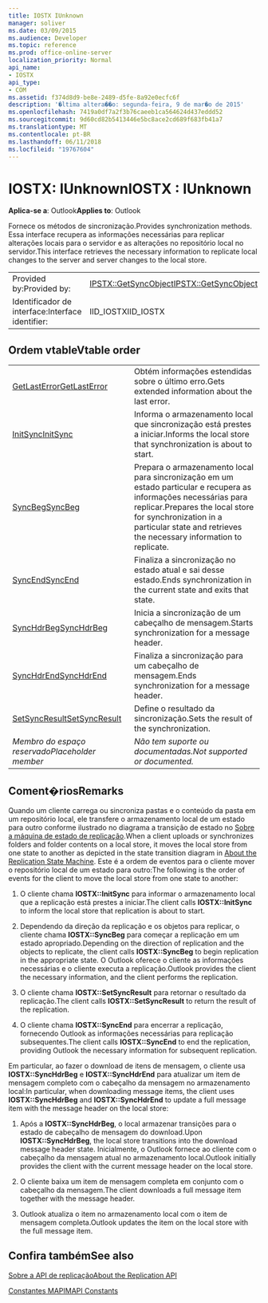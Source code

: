 ```yaml
---
title: IOSTX IUnknown
manager: soliver
ms.date: 03/09/2015
ms.audience: Developer
ms.topic: reference
ms.prod: office-online-server
localization_priority: Normal
api_name:
- IOSTX
api_type:
- COM
ms.assetid: f374d8d9-be8e-2489-d5fe-8a92e0ecfc6f
description: '�ltima altera��o: segunda-feira, 9 de mar�o de 2015'
ms.openlocfilehash: 7419a0df7a2f3b76caeeb1ca564624d437eddd52
ms.sourcegitcommit: 9d60cd82b5413446e5bc8ace2cd689f683fb41a7
ms.translationtype: MT
ms.contentlocale: pt-BR
ms.lasthandoff: 06/11/2018
ms.locfileid: "19767604"
---
```

# <a name="iostx--iunknown"></a><span data-ttu-id="4425f-103">IOSTX: IUnknown</span><span class="sxs-lookup"><span data-stu-id="4425f-103">IOSTX : IUnknown</span></span>

  
  
<span data-ttu-id="4425f-104">**Aplica-se a**: Outlook</span><span class="sxs-lookup"><span data-stu-id="4425f-104">**Applies to**: Outlook</span></span> 
  
<span data-ttu-id="4425f-105">Fornece os métodos de sincronização.</span><span class="sxs-lookup"><span data-stu-id="4425f-105">Provides synchronization methods.</span></span> <span data-ttu-id="4425f-106">Essa interface recupera as informações necessárias para replicar alterações locais para o servidor e as alterações no repositório local no servidor.</span><span class="sxs-lookup"><span data-stu-id="4425f-106">This interface retrieves the necessary information to replicate local changes to the server and server changes to the local store.</span></span>
  
|||
|:-----|:-----|
|<span data-ttu-id="4425f-107">Provided by:</span><span class="sxs-lookup"><span data-stu-id="4425f-107">Provided by:</span></span>  <br/> |[<span data-ttu-id="4425f-108">IPSTX::GetSyncObject</span><span class="sxs-lookup"><span data-stu-id="4425f-108">IPSTX::GetSyncObject</span></span>](iostx-setsyncresult.md) <br/> |
|<span data-ttu-id="4425f-109">Identificador de interface:</span><span class="sxs-lookup"><span data-stu-id="4425f-109">Interface identifier:</span></span>  <br/> |<span data-ttu-id="4425f-110">IID_IOSTX</span><span class="sxs-lookup"><span data-stu-id="4425f-110">IID_IOSTX</span></span>  <br/> |
   
## <a name="vtable-order"></a><span data-ttu-id="4425f-111">Ordem vtable</span><span class="sxs-lookup"><span data-stu-id="4425f-111">Vtable order</span></span>

|||
|:-----|:-----|
|[<span data-ttu-id="4425f-112">GetLastError</span><span class="sxs-lookup"><span data-stu-id="4425f-112">GetLastError</span></span>](iostx-getlasterror.md) <br/> |<span data-ttu-id="4425f-113">Obtém informações estendidas sobre o último erro.</span><span class="sxs-lookup"><span data-stu-id="4425f-113">Gets extended information about the last error.</span></span>  <br/> |
|[<span data-ttu-id="4425f-114">InitSync</span><span class="sxs-lookup"><span data-stu-id="4425f-114">InitSync</span></span>](iostx-initsync.md) <br/> |<span data-ttu-id="4425f-115">Informa o armazenamento local que sincronização está prestes a iniciar.</span><span class="sxs-lookup"><span data-stu-id="4425f-115">Informs the local store that synchronization is about to start.</span></span>  <br/> |
|[<span data-ttu-id="4425f-116">SyncBeg</span><span class="sxs-lookup"><span data-stu-id="4425f-116">SyncBeg</span></span>](iostx-syncbeg.md) <br/> |<span data-ttu-id="4425f-117">Prepara o armazenamento local para sincronização em um estado particular e recupera as informações necessárias para replicar.</span><span class="sxs-lookup"><span data-stu-id="4425f-117">Prepares the local store for synchronization in a particular state and retrieves the necessary information to replicate.</span></span>  <br/> |
|[<span data-ttu-id="4425f-118">SyncEnd</span><span class="sxs-lookup"><span data-stu-id="4425f-118">SyncEnd</span></span>](iostx-syncend.md) <br/> |<span data-ttu-id="4425f-119">Finaliza a sincronização no estado atual e sai desse estado.</span><span class="sxs-lookup"><span data-stu-id="4425f-119">Ends synchronization in the current state and exits that state.</span></span>  <br/> |
|[<span data-ttu-id="4425f-120">SyncHdrBeg</span><span class="sxs-lookup"><span data-stu-id="4425f-120">SyncHdrBeg</span></span>](iostx-synchdrbeg.md) <br/> |<span data-ttu-id="4425f-121">Inicia a sincronização de um cabeçalho de mensagem.</span><span class="sxs-lookup"><span data-stu-id="4425f-121">Starts synchronization for a message header.</span></span>  <br/> |
|[<span data-ttu-id="4425f-122">SyncHdrEnd</span><span class="sxs-lookup"><span data-stu-id="4425f-122">SyncHdrEnd</span></span>](iostx-synchdrend.md) <br/> |<span data-ttu-id="4425f-123">Finaliza a sincronização para um cabeçalho de mensagem.</span><span class="sxs-lookup"><span data-stu-id="4425f-123">Ends synchronization for a message header.</span></span>  <br/> |
|[<span data-ttu-id="4425f-124">SetSyncResult</span><span class="sxs-lookup"><span data-stu-id="4425f-124">SetSyncResult</span></span>](iostx-setsyncresult.md) <br/> |<span data-ttu-id="4425f-125">Define o resultado da sincronização.</span><span class="sxs-lookup"><span data-stu-id="4425f-125">Sets the result of the synchronization.</span></span>  <br/> |
| <span data-ttu-id="4425f-126">*Membro do espaço reservado*</span><span class="sxs-lookup"><span data-stu-id="4425f-126">*Placeholder member*</span></span>  <br/> | <span data-ttu-id="4425f-127">*Não tem suporte ou documentadas.*</span><span class="sxs-lookup"><span data-stu-id="4425f-127">*Not supported or documented.*</span></span>  <br/> |
   
## <a name="remarks"></a><span data-ttu-id="4425f-128">Coment�rios</span><span class="sxs-lookup"><span data-stu-id="4425f-128">Remarks</span></span>

<span data-ttu-id="4425f-129">Quando um cliente carrega ou sincroniza pastas e o conteúdo da pasta em um repositório local, ele transfere o armazenamento local de um estado para outro conforme ilustrado no diagrama a transição de estado no [Sobre a máquina de estado de replicação](about-the-replication-state-machine.md).</span><span class="sxs-lookup"><span data-stu-id="4425f-129">When a client uploads or synchronizes folders and folder contents on a local store, it moves the local store from one state to another as depicted in the state transition diagram in [About the Replication State Machine](about-the-replication-state-machine.md).</span></span> <span data-ttu-id="4425f-130">Este é a ordem de eventos para o cliente mover o repositório local de um estado para outro:</span><span class="sxs-lookup"><span data-stu-id="4425f-130">The following is the order of events for the client to move the local store from one state to another:</span></span>
  
1. <span data-ttu-id="4425f-131">O cliente chama **IOSTX::InitSync** para informar o armazenamento local que a replicação está prestes a iniciar.</span><span class="sxs-lookup"><span data-stu-id="4425f-131">The client calls **IOSTX::InitSync** to inform the local store that replication is about to start.</span></span> 
    
2. <span data-ttu-id="4425f-132">Dependendo da direção da replicação e os objetos para replicar, o cliente chama **IOSTX::SyncBeg** para começar a replicação em um estado apropriado.</span><span class="sxs-lookup"><span data-stu-id="4425f-132">Depending on the direction of replication and the objects to replicate, the client calls **IOSTX::SyncBeg** to begin replication in the appropriate state.</span></span> <span data-ttu-id="4425f-133">O Outlook oferece o cliente as informações necessárias e o cliente executa a replicação.</span><span class="sxs-lookup"><span data-stu-id="4425f-133">Outlook provides the client the necessary information, and the client performs the replication.</span></span> 
    
3. <span data-ttu-id="4425f-134">O cliente chama **IOSTX::SetSyncResult** para retornar o resultado da replicação.</span><span class="sxs-lookup"><span data-stu-id="4425f-134">The client calls **IOSTX::SetSyncResult** to return the result of the replication.</span></span> 
    
4. <span data-ttu-id="4425f-135">O cliente chama **IOSTX::SyncEnd** para encerrar a replicação, fornecendo Outlook as informações necessárias para replicação subsequentes.</span><span class="sxs-lookup"><span data-stu-id="4425f-135">The client calls **IOSTX::SyncEnd** to end the replication, providing Outlook the necessary information for subsequent replication.</span></span> 
    
<span data-ttu-id="4425f-136">Em particular, ao fazer o download de itens de mensagem, o cliente usa **IOSTX::SyncHdrBeg** e **IOSTX::SyncHdrEnd** para atualizar um item de mensagem completo com o cabeçalho da mensagem no armazenamento local:</span><span class="sxs-lookup"><span data-stu-id="4425f-136">In particular, when downloading message items, the client uses **IOSTX::SyncHdrBeg** and **IOSTX::SyncHdrEnd** to update a full message item with the message header on the local store:</span></span> 
  
1. <span data-ttu-id="4425f-137">Após a **IOSTX::SyncHdrBeg**, o local armazenar transições para o estado de cabeçalho de mensagem do download.</span><span class="sxs-lookup"><span data-stu-id="4425f-137">Upon **IOSTX::SyncHdrBeg**, the local store transitions into the download message header state.</span></span> <span data-ttu-id="4425f-138">Inicialmente, o Outlook fornece ao cliente com o cabeçalho da mensagem atual no armazenamento local.</span><span class="sxs-lookup"><span data-stu-id="4425f-138">Outlook initially provides the client with the current message header on the local store.</span></span>
    
2. <span data-ttu-id="4425f-139">O cliente baixa um item de mensagem completa em conjunto com o cabeçalho da mensagem.</span><span class="sxs-lookup"><span data-stu-id="4425f-139">The client downloads a full message item together with the message header.</span></span>
    
3. <span data-ttu-id="4425f-140">Outlook atualiza o item no armazenamento local com o item de mensagem completa.</span><span class="sxs-lookup"><span data-stu-id="4425f-140">Outlook updates the item on the local store with the full message item.</span></span>
    
## <a name="see-also"></a><span data-ttu-id="4425f-141">Confira também</span><span class="sxs-lookup"><span data-stu-id="4425f-141">See also</span></span>



[<span data-ttu-id="4425f-142">Sobre a API de replicação</span><span class="sxs-lookup"><span data-stu-id="4425f-142">About the Replication API</span></span>](about-the-replication-api.md)
  
[<span data-ttu-id="4425f-143">Constantes MAPI</span><span class="sxs-lookup"><span data-stu-id="4425f-143">MAPI Constants</span></span>](mapi-constants.md)

